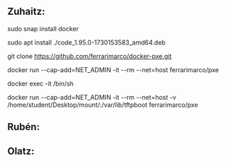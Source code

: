 ## Zuhaitz:
sudo snap install docker

sudo apt install ./code_1.95.0-1730153583_amd64.deb

git clone https://github.com/ferrarimarco/docker-pxe.git

docker run --cap-add=NET_ADMIN -it --rm --net=host ferrarimarco/pxe

docker exec -it <docker id> /bin/sh

docker run --cap-add=NET_ADMIN -it --rm --net=host -v /home/student/Desktop/mount/:/var/lib/tftpboot ferrarimarco/pxe


## Rubén:

## Olatz:
